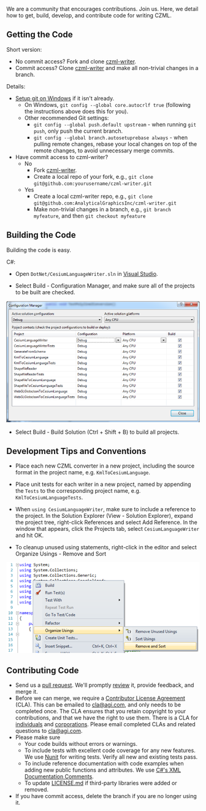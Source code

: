 We are a community that encourages contributions. Join us.  Here, we detail how to get, build, develop, and contribute code for writing CZML.

## Getting the Code

Short version:
* No commit access? Fork and clone [czml-writer](https://github.com/AnalyticalGraphicsInc/czml-writer).
* Commit access? Clone [czml-writer](https://github.com/AnalyticalGraphicsInc/czml-writer) and make all non-trivial changes in a branch.

Details:
* [Setup git on Windows](http://help.github.com/win-set-up-git/) if it isn't already.
   * On Windows, `git config --global core.autocrlf true` (following the instructions above does this for you).  
   * Other recommended Git settings:
      * `git config --global push.default upstream` - when running `git push`, only push the current branch.
      * `git config --global branch.autosetuprebase always` - when pulling remote changes, rebase your local changes on top of the remote changes, to avoid unnecessary merge commits.
* Have commit access to czml-writer?
   * No
      * Fork [czml-writer](https://github.com/AnalyticalGraphicsInc/czml-writer).
      * Create a local repo of your fork, e.g., `git clone git@github.com:yourusername/czml-writer.git`
   * Yes
      * Create a local czml-writer repo, e.g., `git clone git@github.com:AnalyticalGraphicsInc/czml-writer.git`
      * Make non-trivial changes in a branch, e.g., `git branch myfeature`, and then `git checkout myfeature`

## Building the Code

Building the code is easy.

C#:
* Open `DotNet/CesiumLanguageWriter.sln` in [Visual Studio](http://www.microsoft.com/visualstudio/en-us).

* Select Build - Configuration Manager, and make sure all of the projects to be built are checked. 

![Configuration Manager](screenshots/czml-writer-configuration-manager.png)

* Select Build - Build Solution (Ctrl + Shift + B) to build all projects.

## Development Tips and Conventions

* Place each new CZML converter in a new project, including the source format in the project name, e.g. `KmlToCesiumLanguage`.

* Place unit tests for each writer in a new project, named by appending the `Tests` to the corresponding project name, e.g. `KmlToCesiumLanguageTests`.

* When `using CesiumLanguageWriter`, make sure to include a reference to the project. In the Solution Explorer (View - Solution Explorer), expand the project tree, right-click References and select Add Reference. In the window that appears, click the Projects tab, select `CesiumLanguageWriter` and hit OK.

* To cleanup unused using statements, right-click in the editor and select Organize Usings - Remove and Sort

![Organize Usings Menu](screenshots/organize-usings-menu.png)

## Contributing Code

* Send us a [pull request](http://help.github.com/send-pull-requests/).  We'll promptly [review](https://github.com/AnalyticalGraphicsInc/cesium/wiki/Code-Review-Tips) it, provide feedback, and merge it.
* Before we can merge, we require a [Contributor License Agreement](http://producingoss.com/en/copyright-assignment.html#copyright-assignment-cla) (CLA).  This can be emailed to cla@agi.com, and only needs to be completed once.  The CLA ensures that you retain copyright to your contributions, and that we have the right to use them.  There is a CLA for [individuals](http://www.agi.com/licenses/individual-cla-agi-v1.0.txt) and [corporations](http://www.agi.com/licenses/corporate-cla-agi-v1.0.txt).  Please email completed CLAs and related questions to cla@agi.com.
* Please make sure
   * Your code builds without errors or warnings.
   * To include tests with excellent code coverage for any new features.  We use [Nunit](http://www.nunit.org/) for writing tests.  Verify all new and existing tests pass. 
   * To include reference documentation with code examples when adding new public functions and attributes. We use [C#'s XML Documentation Comments](http://msdn.microsoft.com/en-us/library/b2s063f7).
   * To update [LICENSE.md](https://github.com/AnalyticalGraphicsInc/czml-writer/blob/master/LICENSE) if third-party libraries were added or removed.
* If you have commit access, delete the branch if you are no longer using it.